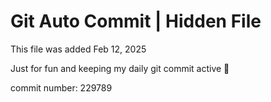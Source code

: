 # Git Auto Commit | Hidden File

This file was added Feb 12, 2025

Just for fun and keeping my daily git commit active 🤪

commit number: 229789
